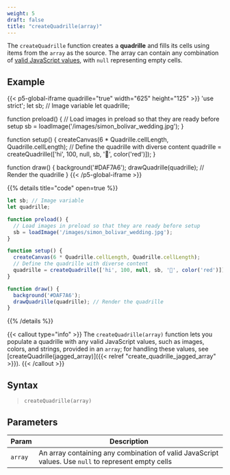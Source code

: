 ```yaml
---
weight: 5
draft: false
title: "createQuadrille(array)"
---
```


The `createQuadrille` function creates a **quadrille** and fills its cells using items from the `array` as the source. The array can contain any combination of [valid JavaScript values](https://www.w3schools.com/js/js_datatypes.asp), with `null` representing empty cells.

## Example

{{< p5-global-iframe quadrille="true" width="625" height="125" >}}
'use strict';
let sb; // Image variable
let quadrille;

function preload() {
  // Load images in preload so that they are ready before setup
  sb = loadImage('/images/simon_bolivar_wedding.jpg');
}

function setup() {
  createCanvas(6 * Quadrille.cellLength, Quadrille.cellLength);
  // Define the quadrille with diverse content
  quadrille = createQuadrille(['hi', 100, null, sb, '🦜', color('red')]);
}

function draw() {
  background('#DAF7A6');
  drawQuadrille(quadrille); // Render the quadrille
}
{{< /p5-global-iframe >}}

{{% details title="code" open=true %}}
```js
let sb; // Image variable
let quadrille;

function preload() {
  // Load images in preload so that they are ready before setup
  sb = loadImage('/images/simon_bolivar_wedding.jpg');
}

function setup() {
  createCanvas(6 * Quadrille.cellLength, Quadrille.cellLength);
  // Define the quadrille with diverse content
  quadrille = createQuadrille(['hi', 100, null, sb, '🦜', color('red')]);
}

function draw() {
  background('#DAF7A6');
  drawQuadrille(quadrille); // Render the quadrille
}
```
{{% /details %}}

{{< callout type="info" >}}
The `createQuadrille(array)` function lets you populate a quadrille with any valid JavaScript values, such as images, colors, and strings, provided in an `array`; for handling these values, see [createQuadrille(jagged_array)]({{< relref "create_quadrille_jagged_array" >}}).
{{< /callout >}}

## Syntax

> `createQuadrille(array)`

## Parameters

| Param | Description                                                                                                                                        |
|-------|----------------------------------------------------------------------------------------------------------------------------------------------------|
| `array` | An array containing any combination of valid JavaScript values. Use `null` to represent empty cells |